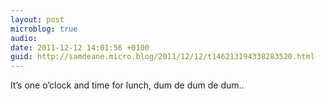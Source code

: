 ```yaml
---
layout: post
microblog: true
audio: 
date: 2011-12-12 14:01:56 +0100
guid: http://samdeane.micro.blog/2011/12/12/t146213194338283520.html
---
```

It’s one o’clock and time for lunch, dum de dum de dum..
